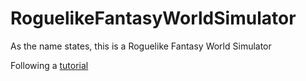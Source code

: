 # RoguelikeFantasyWorldSimulator
As the name states, this is a Roguelike Fantasy World Simulator

Following a [tutorial](http://www.roguebasin.com/index.php?title=Roguelike_Tutorial,_using_python3%2Btdl)
